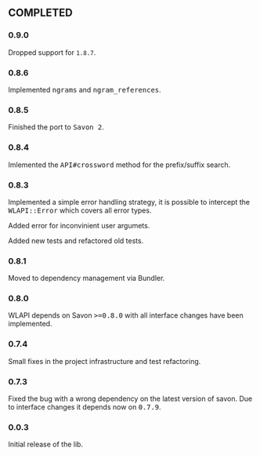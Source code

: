 ## COMPLETED
### 0.9.0
Dropped support for `1.8.7`.
### 0.8.6
Implemented <tt>ngrams</tt> and <tt>ngram_references</tt>.
### 0.8.5
Finished the port to <tt>Savon 2</tt>.
### 0.8.4
Imlemented the <tt>API#crossword</tt> method for the prefix/suffix search.
### 0.8.3
Implemented a simple error handling strategy, it is possible to intercept
the <tt>WLAPI::Error</tt> which covers all error types.

Added error for inconvinient user argumets.

Added new tests and refactored old tests.
### 0.8.1
Moved to dependency management via Bundler.
### 0.8.0
WLAPI depends on Savon <tt>>=0.8.0</tt>
with all interface changes have been implemented.

### 0.7.4
Small fixes in the project infrastructure and test refactoring.
### 0.7.3
Fixed the bug with a wrong dependency on the latest version of savon.
Due to interface changes it depends now on <tt>0.7.9</tt>.
### 0.0.3
Initial release of the lib.
